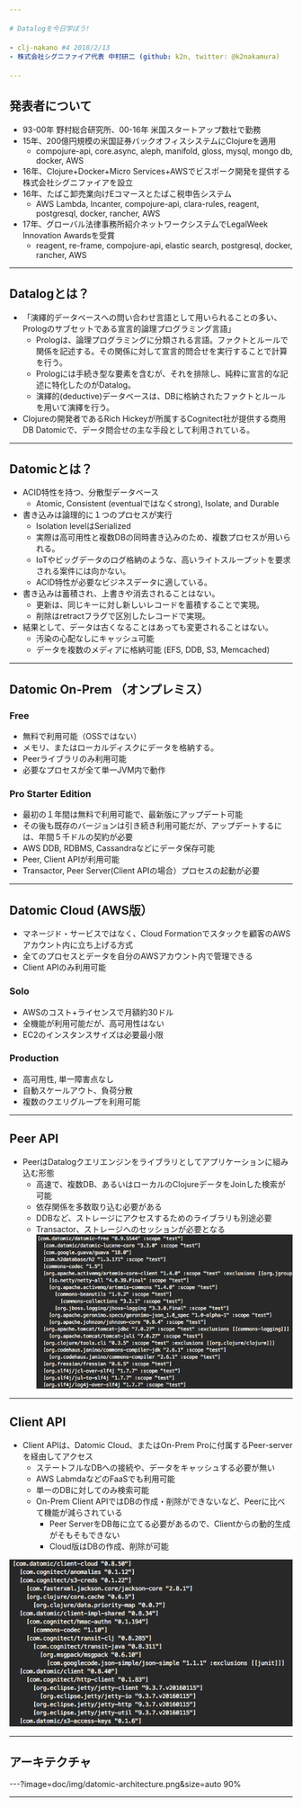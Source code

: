 ```yaml
---

# Datalogを今日学ぼう!

- clj-nakano #4 2018/2/13
- 株式会社シグニファイア代表 中村研二 (github: k2n, twitter: @k2nakamura)

---
```


## 発表者について

- 93-00年 野村総合研究所、00-16年 米国スタートアップ数社で勤務
- 15年、200億円規模の米国証券バックオフィスシステムにClojureを適用
    - compojure-api, core.async, aleph, manifold, gloss, mysql, mongo db, docker, AWS
- 16年、Clojure+Docker+Micro Services+AWSでビスポーク開発を提供する株式会社シグニファイアを設立
- 16年、たばこ卸売業向けEコマースとたばこ税申告システム
    - AWS Lambda, Incanter, compojure-api, clara-rules, reagent, postgresql, docker, rancher, AWS
- 17年、グローバル法律事務所紹介ネットワークシステムでLegalWeek Innovation Awardsを受賞
    - reagent, re-frame, compojure-api, elastic search, postgresql, docker, rancher, AWS

---

## Datalogとは？

- 「演繹的データベースへの問い合わせ言語として用いられることの多い、Prologのサブセットである宣言的論理プログラミング言語」
    - Prologは、論理プログラミングに分類される言語。ファクトとルールで関係を記述する。その関係に対して宣言的問合せを実行することで計算を行う。
    - Prologには手続き型な要素を含むが、それを排除し、純粋に宣言的な記述に特化したのがDatalog。
    - 演繹的(deductive)データベースは、DBに格納されたファクトとルールを用いて演繹を行う。
- Clojureの開発者であるRich Hickeyが所属するCognitect社が提供する商用DB Datomicで、データ問合せの主な手段として利用されている。

---

## Datomicとは？

- ACID特性を持つ、分散型データベース
    - Atomic, Consistent (eventualではなくstrong), Isolate, and Durable 
- 書き込みは論理的に１つのプロセスが実行
    - Isolation levelはSerialized
    - 実際は高可用性と複数DBの同時書き込みのため、複数プロセスが用いられる。
    - IoTやビッグデータのログ格納のような、高いライトスループットを要求される案件には向かない。
    - ACID特性が必要なビジネスデータに適している。
- 書き込みは蓄積され、上書きや消去されることはない。
    - 更新は、同じキーに対し新しいレコードを蓄積することで実現。
    - 削除はretractフラグで区別したレコードで実現。
- 結果として、データは古くなることはあっても変更されることはない。
    - 汚染の心配なしにキャッシュ可能
    - データを複数のメディアに格納可能 (EFS, DDB, S3, Memcached)

---

## Datomic On-Prem （オンプレミス）

### Free

- 無料で利用可能（OSSではない）
- メモリ、またはローカルディスクにデータを格納する。
- Peerライブラリのみ利用可能
- 必要なプロセスが全て単一JVM内で動作

### Pro Starter Edition

- 最初の１年間は無料で利用可能で、最新版にアップデート可能
- その後も既存のバージョンは引き続き利用可能だが、アップデートするには、年間５千ドルの契約が必要
- AWS DDB, RDBMS, Cassandraなどにデータ保存可能
- Peer, Client APIが利用可能
- Transactor, Peer Server(Client APIの場合）プロセスの起動が必要

---

## Datomic Cloud (AWS版）

- マネージド・サービスではなく、Cloud Formationでスタックを顧客のAWSアカウント内に立ち上げる方式
- 全てのプロセスとデータを自分のAWSアカウント内で管理できる
- Client APIのみ利用可能

### Solo

- AWSのコスト+ライセンスで月額約30ドル
- 全機能が利用可能だが、高可用性はない
- EC2のインスタンスサイズは必要最小限

### Production

- 高可用性, 単一障害点なし
- 自動スケールアウト、負荷分散
- 複数のクエリグループを利用可能

---

## Peer API

- PeerはDatalogクエリエンジンをライブラリとしてアプリケーションに組み込む形態
    - 高速で、複数DB、あるいはローカルのClojureデータをJoinした検索が可能
    - 依存関係を多数取り込む必要がある
    - DDBなど、ストレージにアクセスするためのライブラリも別途必要
    - Transactor、ストレージへのセッションが必要となる
![peer deps](doc/img/datomic-free-deps.png)

---

## Client API

- Client APIは、Datomic Cloud、またはOn-Prem Proに付属するPeer-serverを経由してアクセス
    - ステートフルなDBへの接続や、データをキャッシュする必要が無い
    - AWS LabmdaなどのFaaSでも利用可能
    - 単一のDBに対してのみ検索可能
    - On-Prem Client APIではDBの作成・削除ができないなど、Peerに比べて機能が減らされている
        - Peer ServerをDB毎に立てる必要があるので、Clientからの動的生成がそもそもできない 
        - Cloud版はDBの作成、削除が可能

![client deps](doc/img/datomic-client-cloud-deps.png)

---

## アーキテクチャ

---?image=doc/img/datomic-architecture.png&size=auto 90%

---
